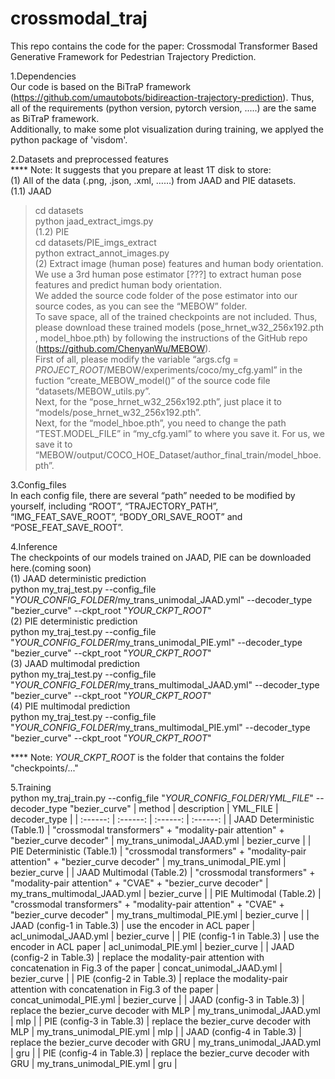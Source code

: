 # crossmodal_traj
This repo contains the code for the paper: Crossmodal Transformer Based Generative Framework for Pedestrian Trajectory Prediction.

1.Dependencies  
Our code is based on the BiTraP framework (https://github.com/umautobots/bidireaction-trajectory-prediction). Thus, all of the requirements (python version, pytorch version, .....) are the same as BiTraP framework.  
Additionally, to make some plot visualization during training, we applyed the python package of 'visdom'.

2.Datasets and preprocessed features  
**** Note: It suggests that you prepare at least 1T disk to store:   
(1) All of the data (.png, .json, .xml, ……) from JAAD and PIE datasets.  
(1.1) JAAD  
>cd datasets  
>python jaad_extract_imgs.py  
(1.2) PIE  
cd datasets/PIE_imgs_extract  
python extract_annot_images.py   
(2) Extract image (human pose) features and human body orientation.  
We use a 3rd human pose estimator [???] to extract human pose features and predict human body orientation.  
We added the source code folder of the pose estimator into our source codes, as you can see the “MEBOW” folder.  
To save space, all of the trained checkpoints are not included. Thus, please download these trained models (pose_hrnet_w32_256x192.pth , model_hboe.pth) by following the instructions of the GitHub repo (https://github.com/ChenyanWu/MEBOW).  
First of all, please modify the variable “args.cfg = *PROJECT_ROOT*/MEBOW/experiments/coco/my_cfg.yaml” in the fuction “create_MEBOW_model()” of the source code file “datasets/MEBOW_utils.py”.  
Next, for the “pose_hrnet_w32_256x192.pth”, just place it to “models/pose_hrnet_w32_256x192.pth”.  
Next, for the “model_hboe.pth”, you need to change the path “TEST.MODEL_FILE” in “my_cfg.yaml” to where you save it. For us, we save it to “MEBOW/output/COCO_HOE_Dataset/author_final_train/model_hboe.pth”.  



3.Config_files  
In each config file, there are several “path” needed to be modified by yourself, including “ROOT”, “TRAJECTORY_PATH”, “IMG_FEAT_SAVE_ROOT”, “BODY_ORI_SAVE_ROOT” and “POSE_FEAT_SAVE_ROOT”.

4.Inference  
The checkpoints of our models trained on JAAD, PIE can be downloaded here.(coming soon)  
(1) JAAD deterministic prediction  
python my_traj_test.py --config_file "*YOUR_CONFIG_FOLDER*/my_trans_unimodal_JAAD.yml" --decoder_type "bezier_curve" --ckpt_root "*YOUR_CKPT_ROOT*"  
(2) PIE deterministic prediction  
python my_traj_test.py --config_file "*YOUR_CONFIG_FOLDER*/my_trans_unimodal_PIE.yml" --decoder_type "bezier_curve" --ckpt_root "*YOUR_CKPT_ROOT*"  
(3) JAAD multimodal prediction  
python my_traj_test.py --config_file "*YOUR_CONFIG_FOLDER*/my_trans_multimodal_JAAD.yml" --decoder_type "bezier_curve" --ckpt_root "*YOUR_CKPT_ROOT*"  
(4) PIE multimodal prediction  
python my_traj_test.py --config_file "*YOUR_CONFIG_FOLDER*/my_trans_multimodal_PIE.yml" --decoder_type "bezier_curve" --ckpt_root "*YOUR_CKPT_ROOT*"

**** Note: *YOUR_CKPT_ROOT* is the folder that contains the folder "checkpoints/..."




5.Training  
python my_traj_train.py --config_file "*YOUR_CONFIG_FOLDER*/*YML_FILE*" --decoder_type "bezier_curve"
| method | description | YML_FILE | decoder_type |
| :------: | :------: | :------: | :------: |
| JAAD Deterministic (Table.1) | "crossmodal transformers" + "modality-pair attention" + "bezier_curve decoder" | my_trans_unimodal_JAAD.yml | bezier_curve |
| PIE Deterministic (Table.1) | "crossmodal transformers" + "modality-pair attention" + "bezier_curve decoder" | my_trans_unimodal_PIE.yml | bezier_curve |
| JAAD Multimodal (Table.2) | "crossmodal transformers" + "modality-pair attention" + "CVAE" + "bezier_curve decoder" | my_trans_multimodal_JAAD.yml | bezier_curve |
| PIE Multimodal (Table.2) |  "crossmodal transformers" + "modality-pair attention" + "CVAE" + "bezier_curve decoder" | my_trans_multimodal_PIE.yml | bezier_curve |
| JAAD (config-1 in Table.3) | use the encoder in ACL paper | acl_unimodal_JAAD.yml | bezier_curve |
| PIE (config-1 in Table.3) | use the encoder in ACL paper | acl_unimodal_PIE.yml | bezier_curve |
| JAAD (config-2 in Table.3) | replace the modality-pair attention with concatenation in Fig.3 of the paper | concat_unimodal_JAAD.yml | bezier_curve |
| PIE (config-2 in Table.3) | replace the modality-pair attention with concatenation in Fig.3 of the paper | concat_unimodal_PIE.yml | bezier_curve |
| JAAD (config-3 in Table.3) | replace the bezier_curve decoder with MLP | my_trans_unimodal_JAAD.yml | mlp |
| PIE (config-3 in Table.3) | replace the bezier_curve decoder with MLP | my_trans_unimodal_PIE.yml | mlp |
| JAAD (config-4 in Table.3) | replace the bezier_curve decoder with GRU | my_trans_unimodal_JAAD.yml | gru |
| PIE (config-4 in Table.3) | replace the bezier_curve decoder with GRU | my_trans_unimodal_PIE.yml | gru |




